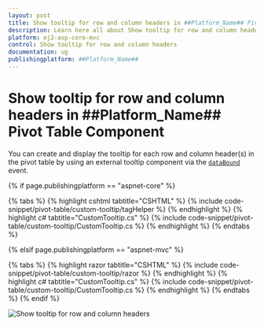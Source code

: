 ```yaml
---
layout: post
title: Show tooltip for row and column headers in ##Platform_Name## Pivot Table Component
description: Learn here all about Show tooltip for row and column headers in Syncfusion ##Platform_Name## Pivot Table component of syncfusion and more.
platform: ej2-asp-core-mvc
control: Show tooltip for row and column headers 
documentation: ug
publishingplatform: ##Platform_Name##
---
```


# Show tooltip for row and column headers in ##Platform_Name## Pivot Table Component

You can create and display the tooltip for each row and column header(s) in the pivot table by using an external tooltip component via the [`dataBound`](https://help.syncfusion.com/cr/aspnetcore-js2/Syncfusion.EJ2.PivotView.PivotView.html#Syncfusion_EJ2_PivotView_PivotView_DataBound) event.

{% if page.publishingplatform == "aspnet-core" %}

{% tabs %}
{% highlight cshtml tabtitle="CSHTML" %}
{% include code-snippet/pivot-table/custom-tooltip/tagHelper %}
{% endhighlight %}
{% highlight c# tabtitle="CustomTooltip.cs" %}
{% include code-snippet/pivot-table/custom-tooltip/CustomTooltip.cs %}
{% endhighlight %}
{% endtabs %}

{% elsif page.publishingplatform == "aspnet-mvc" %}

{% tabs %}
{% highlight razor tabtitle="CSHTML" %}
{% include code-snippet/pivot-table/custom-tooltip/razor %}
{% endhighlight %}
{% highlight c# tabtitle="CustomTooltip.cs" %}
{% include code-snippet/pivot-table/custom-tooltip/CustomTooltip.cs %}
{% endhighlight %}
{% endtabs %}
{% endif %}

![Show tooltip for row and column headers](../images/custom-tooltip.png)